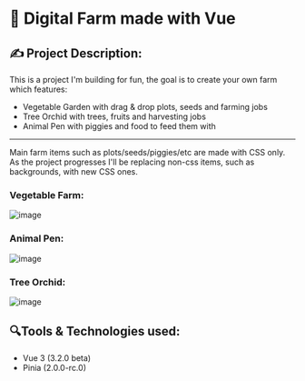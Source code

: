# 💛 Digital Farm made with Vue 

## ✍️ Project Description:
This is a project I'm building for fun, the goal is to create your own farm which features: 

- Vegetable Garden with drag & drop plots, seeds and farming jobs
- Tree Orchid with trees, fruits and harvesting jobs
- Animal Pen with piggies and food to feed them with

-------------------------------------------------------------------------
Main farm items such as plots/seeds/piggies/etc are made with CSS only. <br> 
As the project progresses I'll be replacing non-css items, such as backgrounds, with new CSS ones. 


### Vegetable Farm:
![image](https://user-images.githubusercontent.com/51357920/175788336-db1f7885-6d38-4bb7-8f9a-f1d7011a59df.png)


### Animal Pen:
![image](https://user-images.githubusercontent.com/51357920/175788368-d3a04a7d-f87d-4782-bdbe-4b1850eec768.png)


### Tree Orchid:
![image](https://user-images.githubusercontent.com/51357920/175788379-847e617b-d6c7-4866-9ddf-dd41af9d8066.png)



## 🔍Tools & Technologies used:
- Vue 3 (3.2.0 beta)
- Pinia (2.0.0-rc.0)
